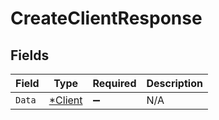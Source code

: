 # CreateClientResponse


## Fields

| Field                                    | Type                                     | Required                                 | Description                              |
| ---------------------------------------- | ---------------------------------------- | ---------------------------------------- | ---------------------------------------- |
| `Data`                                   | [*Client](../../models/shared/client.md) | :heavy_minus_sign:                       | N/A                                      |